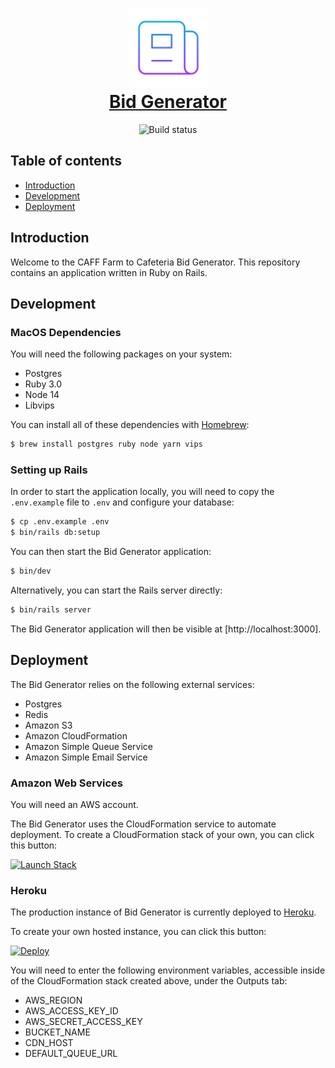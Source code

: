 <h1 align="center">
  <a href="https://github.com/caff-f2c/bid-generator">
    <img src="/doc/images/logo.svg" alt="Logo" width="125" height="125">
    <br>
    Bid Generator
  </a>
</h1>

<p align="center">
  <img src="https://github.com/caff-f2c/bid-generator/actions/workflows/ruby.yml/badge.svg?branch=main" alt="Build status">
</p>


Table of contents
-----------------

* [Introduction](#introduction)
* [Development](#development)
* [Deployment](#deployment)


Introduction
------------

Welcome to the CAFF Farm to Cafeteria Bid Generator. This repository contains an application written in Ruby on Rails.


Development
------------

### MacOS Dependencies

You will need the following packages on your system:

* Postgres
* Ruby 3.0
* Node 14
* Libvips

You can install all of these dependencies with [Homebrew](https://brew.sh):

```bash
$ brew install postgres ruby node yarn vips
```

### Setting up Rails

In order to start the application locally, you will need to copy the `.env.example` file to `.env` and configure your database:

```bash
$ cp .env.example .env
$ bin/rails db:setup
```


You can then start the Bid Generator application:

```bash
$ bin/dev
```

Alternatively, you can start the Rails server directly:

```bash
$ bin/rails server
```

The Bid Generator application will then be visible at [http://localhost:3000].


Deployment
----------

The Bid Generator relies on the following external services:

* Postgres
* Redis
* Amazon S3
* Amazon CloudFormation
* Amazon Simple Queue Service
* Amazon Simple Email Service


### Amazon Web Services

You will need an AWS account.

The Bid Generator uses the CloudFormation service to automate deployment. To create a CloudFormation stack of your own, you can click this button:

[![Launch Stack](https://s3.amazonaws.com/cloudformation-examples/cloudformation-launch-stack.png)](https://console.aws.amazon.com/cloudformation/home?region=us-east-1#/stacks/new?templateURL=https://example-us-east-1.s3.amazonaws.com/stack.yml)


### Heroku

The production instance of Bid Generator is currently deployed to [Heroku](https://heroku.com).

To create your own hosted instance, you can click this button:

[![Deploy](https://www.herokucdn.com/deploy/button.svg)](https://heroku.com/deploy?template=https://github.com/CAFF-F2C/bid-generator)

You will need to enter the following environment variables, accessible inside of the CloudFormation stack created above, under the Outputs tab:

* AWS_REGION
* AWS_ACCESS_KEY_ID
* AWS_SECRET_ACCESS_KEY
* BUCKET_NAME
* CDN_HOST
* DEFAULT_QUEUE_URL
